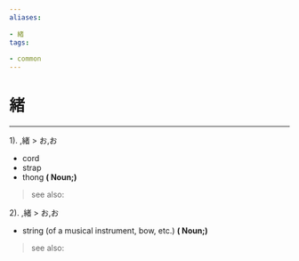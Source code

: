 ```yaml
---
aliases:
    
- 緒
tags:
    
- common
---
```


# 緒
---
1).
,緒 > お,お

- cord
- strap
- thong
**( Noun;)**
> see also: 
            
2).
,緒 > お,お

- string (of a musical instrument, bow, etc.)
**( Noun;)**
> see also: 
            
